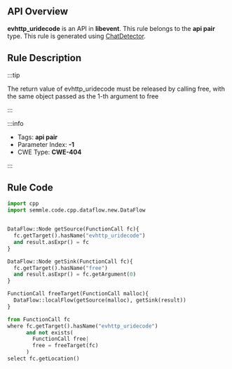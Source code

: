 ---
---


## API Overview
**evhttp_uridecode** is an API in **libevent**. This rule belongs to the **api pair** type. This rule is generated using [ChatDetector](../../tools/ChatDetector).
## Rule Description

:::tip

The return value of evhttp_uridecode must be released by calling free, with the same object passed as the 1-th argument to free

:::

:::info

- Tags: **api pair**
- Parameter Index: **-1**
- CWE Type: **CWE-404**

:::

## Rule Code
```python
import cpp
import semmle.code.cpp.dataflow.new.DataFlow


DataFlow::Node getSource(FunctionCall fc){
  fc.getTarget().hasName("evhttp_uridecode")
  and result.asExpr() = fc
}

DataFlow::Node getSink(FunctionCall fc){
  fc.getTarget().hasName("free")
  and result.asExpr() = fc.getArgument(0)
}

FunctionCall freeTarget(FunctionCall malloc){
  DataFlow::localFlow(getSource(malloc), getSink(result))
}

from FunctionCall fc
where fc.getTarget().hasName("evhttp_uridecode")
      and not exists(
        FunctionCall free| 
        free = freeTarget(fc)
      )
select fc.getLocation()

```
